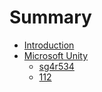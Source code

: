 # Summary

* [Introduction](README.md)
* [Microsoft Unity](microsoft-unity.md)
  * [sg4r534](sg4r534.md)
  * [112](112.md)

